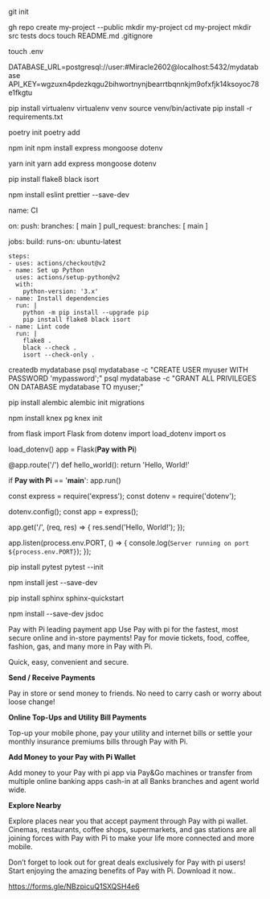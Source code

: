 
git init

gh repo create my-project --public
mkdir my-project
cd my-project
mkdir src tests docs
touch README.md .gitignore

touch .env

DATABASE_URL=postgresql://user:#Miracle2602@localhost:5432/mydatabase
API_KEY=wgzuxn4pdezkqgu2bihwortnynjbearrtbqnnkjm9ofxfjk14ksoyoc78e1fkgtu

pip install virtualenv
virtualenv venv
source venv/bin/activate
pip install -r requirements.txt

poetry init
poetry add <dependency>

npm init
npm install express mongoose dotenv

yarn init
yarn add express mongoose dotenv

pip install flake8 black isort

npm install eslint prettier --save-dev

name: CI

on:
  push:
    branches: [ main ]
  pull_request:
    branches: [ main ]

jobs:
  build:
    runs-on: ubuntu-latest

    steps:
    - uses: actions/checkout@v2
    - name: Set up Python
      uses: actions/setup-python@v2
      with:
        python-version: '3.x'
    - name: Install dependencies
      run: |
        python -m pip install --upgrade pip
        pip install flake8 black isort
    - name: Lint code
      run: |
        flake8 .
        black --check .
        isort --check-only .

createdb mydatabase
psql mydatabase -c "CREATE USER myuser WITH PASSWORD 'mypassword';"
psql mydatabase -c "GRANT ALL PRIVILEGES ON DATABASE mydatabase TO myuser;"

pip install alembic
alembic init migrations

npm install knex pg
knex init

from flask import Flask
from dotenv import load_dotenv
import os

load_dotenv()
app = Flask(__Pay with Pi__)

@app.route('/')
def hello_world():
    return 'Hello, World!'

if __Pay with Pi__ == '__main__':
    app.run()

const express = require('express');
const dotenv = require('dotenv');

dotenv.config();
const app = express();

app.get('/', (req, res) => {
    res.send('Hello, World!');
});

app.listen(process.env.PORT, () => {
    console.log(`Server running on port ${process.env.PORT}`);
});

pip install pytest
pytest --init

npm install jest --save-dev

pip install sphinx
sphinx-quickstart

npm install --save-dev jsdoc

Pay with Pi leading payment app
Use Pay with pi for the fastest, most secure online and in-store payments! Pay for movie tickets, food, coffee, fashion, gas, and many more in Pay with Pi.

Quick, easy, convenient and secure.

**Send / Receive Payments**

Pay in store or send money to friends. No need to carry cash or worry about loose change!

**Online Top-Ups and Utility Bill Payments**

Top-up your mobile phone, pay your utility and internet bills or settle your monthly insurance premiums bills through Pay with Pi.

**Add Money to your Pay with Pi Wallet**

Add money to your Pay with pi app via Pay&Go machines or transfer from multiple online banking apps cash-in at all Banks branches and agent world wide.

**Explore Nearby**

Explore places near you that accept payment through Pay with pi wallet. Cinemas, restaurants, coffee shops, supermarkets, and gas stations are all joining forces with Pay with Pi to make your life more connected and more mobile.

Don’t forget to look out for great deals exclusively for Pay with pi users! Start enjoying the amazing benefits of Pay with Pi. Download it now..


https://forms.gle/NBzpicuQ1SXQSH4e6

